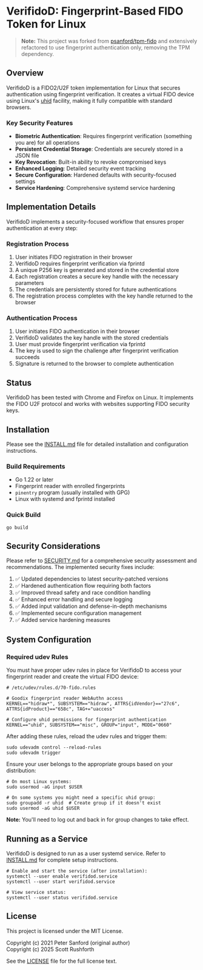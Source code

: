 # VerifidoD: Fingerprint-Based FIDO Token for Linux

> **Note:** This project was forked from [psanford/tpm-fido](https://github.com/psanford/tpm-fido) and extensively refactored to use fingerprint authentication only, removing the TPM dependency.

## Overview

VerifidoD is a FIDO2/U2F token implementation for Linux that secures authentication using fingerprint verification. It creates a virtual FIDO device using Linux's [uhid](https://github.com/psanford/uhid) facility, making it fully compatible with standard browsers.

### Key Security Features

- **Biometric Authentication**: Requires fingerprint verification (something you are) for all operations
- **Persistent Credential Storage**: Credentials are securely stored in a JSON file
- **Key Revocation**: Built-in ability to revoke compromised keys
- **Enhanced Logging**: Detailed security event tracking
- **Secure Configuration**: Hardened defaults with security-focused settings
- **Service Hardening**: Comprehensive systemd service hardening

## Implementation Details

VerifidoD implements a security-focused workflow that ensures proper authentication at every step:

### Registration Process

1. User initiates FIDO registration in their browser
2. VerifidoD requires fingerprint verification via fprintd
3. A unique P256 key is generated and stored in the credential store
4. Each registration creates a secure key handle with the necessary parameters
5. The credentials are persistently stored for future authentications
6. The registration process completes with the key handle returned to the browser

### Authentication Process

1. User initiates FIDO authentication in their browser
2. VerifidoD validates the key handle with the stored credentials
3. User must provide fingerprint verification via fprintd
4. The key is used to sign the challenge after fingerprint verification succeeds
5. Signature is returned to the browser to complete authentication

## Status

VerifidoD has been tested with Chrome and Firefox on Linux. It implements the FIDO U2F protocol and works with websites supporting FIDO security keys.

## Installation

Please see the [INSTALL.md](INSTALL.md) file for detailed installation and configuration instructions.

### Build Requirements

- Go 1.22 or later
- Fingerprint reader with enrolled fingerprints
- `pinentry` program (usually installed with GPG)
- Linux with systemd and fprintd installed

### Quick Build

```shell
go build
```

## Security Considerations

Please refer to [SECURITY.md](SECURITY.md) for a comprehensive security assessment and recommendations. The implemented security fixes include:

1. ✅ Updated dependencies to latest security-patched versions
2. ✅ Hardened authentication flow requiring both factors
3. ✅ Improved thread safety and race condition handling
4. ✅ Enhanced error handling and secure logging
5. ✅ Added input validation and defense-in-depth mechanisms
6. ✅ Implemented secure configuration management
7. ✅ Added service hardening measures

## System Configuration

### Required udev Rules

You must have proper udev rules in place for VerifidoD to access your fingerprint reader and create the virtual FIDO device:

```
# /etc/udev/rules.d/70-fido.rules

# Goodix fingerprint reader WebAuthn access
KERNEL=="hidraw*", SUBSYSTEM=="hidraw", ATTRS{idVendor}=="27c6", ATTRS{idProduct}=="658c", TAG+="uaccess"

# Configure uhid permissions for fingerprint authentication
KERNEL=="uhid", SUBSYSTEM=="misc", GROUP="input", MODE="0660"
```

After adding these rules, reload the udev rules and trigger them:

```shell
sudo udevadm control --reload-rules
sudo udevadm trigger
```

Ensure your user belongs to the appropriate groups based on your distribution:

```shell
# On most Linux systems:
sudo usermod -aG input $USER

# On some systems you might need a specific uhid group:
sudo groupadd -r uhid  # Create group if it doesn't exist
sudo usermod -aG uhid $USER
```

**Note:** You'll need to log out and back in for group changes to take effect.

## Running as a Service

VerifidoD is designed to run as a user systemd service. Refer to [INSTALL.md](INSTALL.md) for complete setup instructions.

```shell
# Enable and start the service (after installation):
systemctl --user enable verifidod.service
systemctl --user start verifidod.service

# View service status:
systemctl --user status verifidod.service
```

## License

This project is licensed under the MIT License. 

Copyright (c) 2021 Peter Sanford (original author)  
Copyright (c) 2025 Scott Rushforth

See the [LICENSE](LICENSE) file for the full license text.
